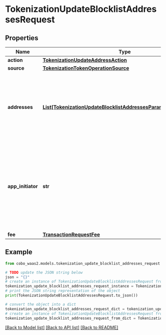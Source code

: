 # TokenizationUpdateBlocklistAddressesRequest


## Properties

Name | Type | Description | Notes
------------ | ------------- | ------------- | -------------
**action** | [**TokenizationUpdateAddressAction**](TokenizationUpdateAddressAction.md) |  | 
**source** | [**TokenizationTokenOperationSource**](TokenizationTokenOperationSource.md) |  | 
**addresses** | [**List[TokenizationUpdateBlocklistAddressesParamsAddressesInner]**](TokenizationUpdateBlocklistAddressesParamsAddressesInner.md) | A list of addresses to manage. For &#39;add&#39; operations, notes can be provided. For &#39;remove&#39; operations, notes are ignored. | 
**app_initiator** | **str** | The initiator of the tokenization activity. If you do not specify this property, the WaaS service will automatically designate the API key as the initiator. | [optional] 
**fee** | [**TransactionRequestFee**](TransactionRequestFee.md) |  | 

## Example

```python
from cobo_waas2.models.tokenization_update_blocklist_addresses_request import TokenizationUpdateBlocklistAddressesRequest

# TODO update the JSON string below
json = "{}"
# create an instance of TokenizationUpdateBlocklistAddressesRequest from a JSON string
tokenization_update_blocklist_addresses_request_instance = TokenizationUpdateBlocklistAddressesRequest.from_json(json)
# print the JSON string representation of the object
print(TokenizationUpdateBlocklistAddressesRequest.to_json())

# convert the object into a dict
tokenization_update_blocklist_addresses_request_dict = tokenization_update_blocklist_addresses_request_instance.to_dict()
# create an instance of TokenizationUpdateBlocklistAddressesRequest from a dict
tokenization_update_blocklist_addresses_request_from_dict = TokenizationUpdateBlocklistAddressesRequest.from_dict(tokenization_update_blocklist_addresses_request_dict)
```
[[Back to Model list]](../README.md#documentation-for-models) [[Back to API list]](../README.md#documentation-for-api-endpoints) [[Back to README]](../README.md)


